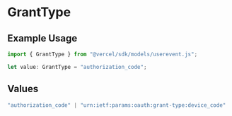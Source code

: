 # GrantType

## Example Usage

```typescript
import { GrantType } from "@vercel/sdk/models/userevent.js";

let value: GrantType = "authorization_code";
```

## Values

```typescript
"authorization_code" | "urn:ietf:params:oauth:grant-type:device_code"
```